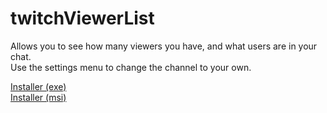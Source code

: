 # twitchViewerList

Allows you to see how many viewers you have, and what users are in your chat.  
  Use the settings menu to change the channel to your own.
  
  [Installer (exe)](https://github.com/jmalish/twitchViewerList/blob/master/Installer/Installer/Express/DVD-5/DiskImages/DISK1/setup.exe)  
  [Installer (msi)](https://github.com/jmalish/twitchViewerList/blob/master/Installer/Installer/Express/DVD-5/DiskImages/DISK1/Installer.msi)
